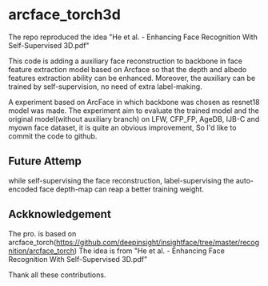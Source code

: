 # arcface_torch3d
The  repo reproduced the idea "He et al. - Enhancing Face Recognition With Self-Supervised 3D.pdf"

This code is adding a auxiliary face reconstruction to backbone in face feature extraction model based on Arcface so that the depth and albedo features extraction ability can be enhanced.  Moreover, the auxiliary can be trained by self-supervision, no need of extra label-making.

A experiment based on ArcFace in which backbone was chosen as resnet18 model was made.
The experiment aim to evaluate the trained model and the original model(without auxiliary branch) on LFW, CFP_FP, AgeDB, IJB-C and myown face dataset, it is quite an obvious improvement,
So I'd like to commit the code to github.


## Future Attemp
while self-supervising the face reconstruction, label-supervising the auto-encoded face depth-map can reap a better training weight.



## Ackknowledgement
The pro. is based on arcface_torch(https://github.com/deepinsight/insightface/tree/master/recognition/arcface_torch)
The idea is from "He et al. - Enhancing Face Recognition With Self-Supervised 3D.pdf"

Thank all these contributions.

